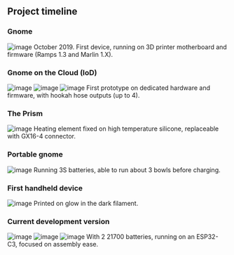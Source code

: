 ## Project timeline 

### Gnome
![image](https://github.com/user-attachments/assets/0d993bf4-3a9e-41b9-9909-f35c28e1b0aa)
October 2019. First device, running on 3D printer motherboard and firmware (Ramps 1.3 and Marlin 1.X).


### Gnome on the Cloud (IoD)
![image](https://github.com/user-attachments/assets/f9ef45b7-7e74-453e-b9aa-0acd50c3acbf)
![image](https://github.com/user-attachments/assets/d5a5c388-ae60-4e42-a4a2-99f24593079a)
![image](https://github.com/user-attachments/assets/94361e3b-cbd1-4a60-bb1f-df1c56184b63)
First prototype on dedicated hardware and firmware, with hookah hose outputs (up to 4).


### The Prism
![image](https://github.com/user-attachments/assets/4b3aeff1-933a-423b-b972-fedb89bdad9e)
Heating element fixed on high temperature silicone, replaceable with GX16-4 connector.

### Portable gnome
![image](https://github.com/user-attachments/assets/23c0b6a3-bc18-4e14-a9bd-fcd4b5eee391)
Running 3S batteries, able to run about 3 bowls before charging.


### First handheld device
![image](https://github.com/user-attachments/assets/8bd41d70-2a0f-4e0e-88db-8eac92eb0008)
Printed on glow in the dark filament.

### Current development version
![image](https://github.com/user-attachments/assets/1c8f3209-7d87-4762-9886-9c8c42a44143)
![image](https://github.com/user-attachments/assets/1d6f9b67-7b52-42b9-a518-219f4a3e2f07)
![image](https://github.com/user-attachments/assets/b2c364ca-8987-4175-aa69-372f92e35942)
With 2 21700 batteries, running on an ESP32-C3, focused on assembly ease.
